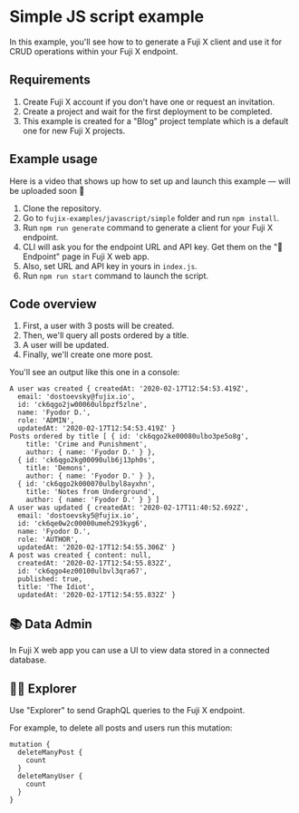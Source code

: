 # Simple JS script example

In this example, you'll see how to to generate a Fuji X client and use it for CRUD operations within your Fuji X endpoint.

## Requirements

1. Create Fuji X account if you don't have one or request an invitation.
2. Create a project and wait for the first deployment to be completed.
3. This example is created for a "Blog" project template which is a default one for new Fuji X projects.

## Example usage

Here is a video that shows up how to set up and launch this example — will be uploaded soon 🙌

1. Clone the repository.
2. Go to `fujix-examples/javascript/simple` folder and run `npm install`.
3. Run `npm run generate` command to generate a client for your Fuji X endpoint.
4. CLI will ask you for the endpoint URL and API key. Get them on the "🚀 Endpoint" page in Fuji X web app.
5. Also, set URL and API key in yours in `index.js`.
6. Run `npm run start` command to launch the script.

## Code overview

1. First, a user with 3 posts will be created.
2. Then, we'll query all posts ordered by a title.
3. A user will be updated.
4. Finally, we'll create one more post.

You'll see an output like this one in a console:

```
A user was created { createdAt: '2020-02-17T12:54:53.419Z',
  email: 'dostoevsky@fujix.io',
  id: 'ck6qgo2jw00060ulbpzf5zlne',
  name: 'Fyodor D.',
  role: 'ADMIN',
  updatedAt: '2020-02-17T12:54:53.419Z' }
Posts ordered by title [ { id: 'ck6qgo2ke00080ulbo3pe5o8g',
    title: 'Crime and Punishment',
    author: { name: 'Fyodor D.' } },
  { id: 'ck6qgo2kg00090ulb6j13ph0s',
    title: 'Demons',
    author: { name: 'Fyodor D.' } },
  { id: 'ck6qgo2k000070ulbyl8ayxhn',
    title: 'Notes from Underground',
    author: { name: 'Fyodor D.' } } ]
A user was updated { createdAt: '2020-02-17T11:40:52.692Z',
  email: 'dostoevsky5@fujix.io',
  id: 'ck6qe0w2c00000umeh293kyg6',
  name: 'Fyodor D.',
  role: 'AUTHOR',
  updatedAt: '2020-02-17T12:54:55.306Z' }
A post was created { content: null,
  createdAt: '2020-02-17T12:54:55.832Z',
  id: 'ck6qgo4ez00100ulbvl3qra67',
  published: true,
  title: 'The Idiot',
  updatedAt: '2020-02-17T12:54:55.832Z' }
```

## 📚 Data Admin

In Fuji X web app you can use a UI to view data stored in a connected database.

## 🏄‍♂️ Explorer 

Use "Explorer" to send GraphQL queries to the Fuji X endpoint.

For example, to delete all posts and users run this mutation:

```
mutation {
  deleteManyPost {
    count
  }
  deleteManyUser {
    count
  }
}
```
